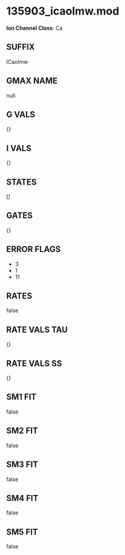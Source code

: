 # 135903_icaolmw.mod

**Ion Channel Class**: Ca

## SUFFIX

ICaolmw

## GMAX NAME

null

## G VALS

{}

## I VALS

{}

## STATES

[]

## GATES

{}

## ERROR FLAGS

- 3
- 1
- 11

## RATES

false

## RATE VALS TAU

{}

## RATE VALS SS

{}

## SM1 FIT

false

## SM2 FIT

false

## SM3 FIT

false

## SM4 FIT

false

## SM5 FIT

false

